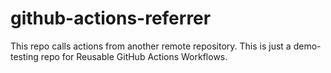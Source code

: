 # github-actions-referrer
This repo calls actions from another remote repository.
This is just a demo-testing repo for Reusable GitHub Actions Workflows.